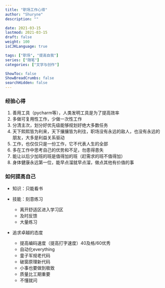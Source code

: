 ```yaml
---
title: "职场工作心得"
author: "Shuryne"
description: ""

date: 2021-03-15
lastmod: 2021-03-15
draft: false
weight: 100
isCJKLanguage: true

tags: ["职场", "提高自我"]
series: ["随笔"]
categories: ["文学与创作"]

ShowToc: false
ShowBreadCrumbs: false
searchHidden: false
---
```




### 经验心得

1. 善用工具（pycharm等），人类发明工具是为了提高效率
1. 多做可复用性工作，少做一次性工作
1. 分清主次，划分好优先级能够规划好绝大多数任务
1. 天下熙熙皆为利来，天下攘攘皆为利往，职场没有永远的敌人，也没有永远的朋友，大多是利益关系驱动
1. 工作，也仅仅只是一份工作，它不代表人生的全部
1. 多在工作中思考自己的优势和不足，勿患得患失
1. 能让以后少加班的班是值得加的班（赶需求的班不值得加）
1. 身体健康永远第一位，能早点溜就早点溜，做点其他有价值的事



### 如何提高自己

* 知识：只能看书

* 技能：刻意练习
  * 离开舒适区进入学习区
  * 及时反馈
  * 大量练习

* 追求卓越的态度
  * 提高编码速度（提高打字速度）40及格/60优秀 
  * 自动化everything
  * 童子军规老代码
  * 破窗原理新代码 
  * 小事也要做到极致 
  * 质量比工期重要 
  * 不懂就问 





